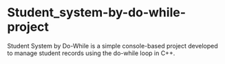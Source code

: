 # Student_system-by-do-while-project
Student System by Do-While is a simple console-based project developed to manage student records using the do-while loop in C++.
